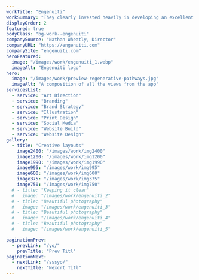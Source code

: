 ```yaml
---
workTitle: "Engenuiti"
workSummary: "They clearly invested heavily in developing an excellent understanding of us and our practice, helping us understand our own needs and working with us to develop our brand identity.  We’ve been in expert hands throughout whilst enjoying participating fully in their creative process."
displayOrder: 2
featured: true
bodyClass: "bg-work--engenuiti"
companySource: "Nathan Wheatly, Director"
companyURL: "https://engenuiti.com"
companySite: "engenuiti.com"
heroFeatured:
  image: "/images/work/engenuiti_1.webp"
  imageAlt: "Engenuiti logo"
hero:
  image: "/images/work/preview-regenerative-pathways.jpg"
  imageAlt: "A composition of all the views from the app"
servicesList:
  - service: "Art Direction"
  - service: "Branding"
  - service: "Brand Strategy"
  - service: "Illustration"
  - service: "Print Design"
  - service: "Social Media"
  - service: "Website Build"
  - service: "Website Design"
gallery:
  - title: "Creative layouts"
    image2400: "/images/work/img2400"
    image1200: "/images/work/img1200"
    image1990: "/images/work/img1990"
    image995: "/images/work/img995"
    image600: "/images/work/img600"
    image375: "/images/work/img375"
    image750: "/images/work/img750"
  # - title: "Keeping it clear"
  #   image: "/images/work/engenuiti_2"
  # - title: "Beautiful photography"
  #   image: "/images/work/engenuiti_3"
  # - title: "Beautiful photography"
  #   image: "/images/work/engenuiti_4"
  # - title: "Beautiful photography"
  #   image: "/images/work/engenuiti_5"

paginationPrev:
  - prevLink: "/yo/"
    prevTitle: "Prev Titl"
paginationNext:
  - nextLink: "/sssyo/"
    nextTitle: "Nexcrt Titl"
---
```

